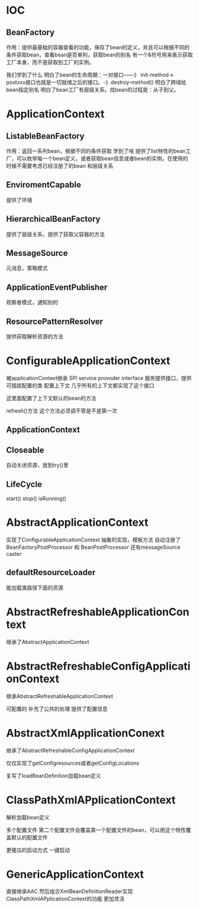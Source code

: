 # IOC

## BeanFactory

作用：提供最基础的容器查看的功能，保存了bean的定义，并且可以根据不同的条件获取bean，查看bean是否单利，获取bean的别名
有一个&符号用来表示获取工厂本身，而不是获取到工厂的实例。

我们学到了什么
明白了bean的生命周期：一对接口——》 init-method->  postxxx接口也就是一切就绪之后的接口。-》destroy-method()
明白了跨域给bean指定别名
明白了bean工厂有层级关系。找bean的过程是：从子到父。

# ApplicationContext

## ListableBeanFactory

作用：返回一系列bean，根据不同的条件获取
学到了啥
提供了list特性的bean工厂，可以枚举每一个bean定义，或者获取bean信息或者bean的实例。在使用的时候不需要考虑已经注册了的bean
和层级关系

## EnviromentCapable

提供了环境

## HierarchicalBeanFactory

提供了层级关系，提供了获取父容器的方法

## MessageSource

元消息，策略模式

## ApplicationEventPublisher

观察者模式，通知别的

## ResourcePatternResolver

提供获取解析资源的方法

# ConfigurableApplicationContext
被applicationContext继承
SPI service provoder interface 服务提供接口，提供可插拔配置的类 配置上下文
几乎所有的上下文都实现了这个接口

这里面配置了上下文默认的bean的方法

refresh()方法 这个方法必须调不管是不是第一次

## ApplicationContext

## Closeable

自动关闭资源，放到try()里

## LifeCycle
start()
stop()
isRunning()

# AbstractApplicationContext
实现了ConfigurableApplicationContext
抽象的实现，模板方法
自动注册了BeanFactoryPostProcessor 和 BeanPostProcessor 还有messageSource caster

## defaultResourceLoader
能加载类路径下面的资源


# AbstractRefreshableApplicationContext 
继承了AbstractApplicationContext

# AbstractRefreshableConfigApplicationContext

继承AbstractRefreshableApplicationContext

可配置的
补充了公共的处理
提供了配置信息

# AbstractXmlApplicationConext

继承了AbstractRefreshableConfigApplicationContext

仅仅实现了getConfigresources或者getConfigLocations

复写了loadBeanDefinition加载bean定义

# ClassPathXmlAPplicationContext

解析加载bean定义

多个配置文件  第二个配置文件会覆盖第一个配置文件的bean，可以用这个特性覆盖默认的配置文件

更傻瓜的启动方式 一键启动

# GenericApplicationContext
直接继承AAC 然后组合XmlBeanDefinitionReader实现ClassPathXmlAPplicationContext的功能 更加灵活
